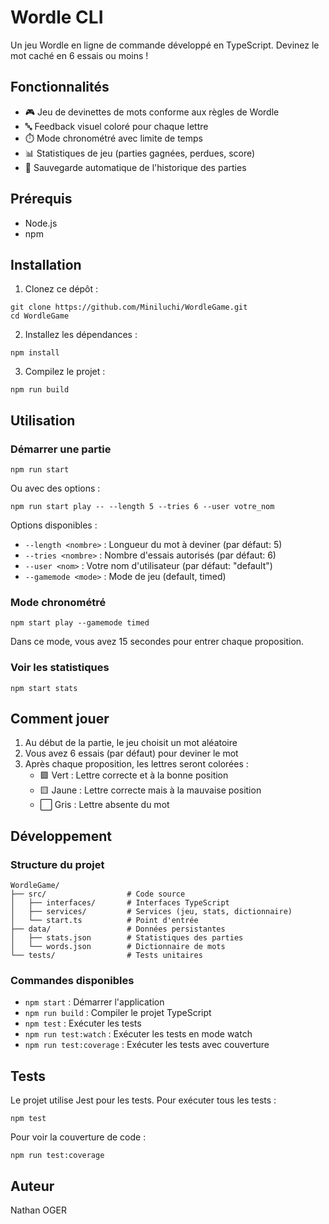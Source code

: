 # Wordle CLI

Un jeu Wordle en ligne de commande développé en TypeScript. Devinez le mot caché en 6 essais ou moins !

## Fonctionnalités

- 🎮 Jeu de devinettes de mots conforme aux règles de Wordle
- 🔤 Feedback visuel coloré pour chaque lettre
- ⏱️ Mode chronométré avec limite de temps
- 📊 Statistiques de jeu (parties gagnées, perdues, score)
- 💾 Sauvegarde automatique de l'historique des parties

## Prérequis

- Node.js
- npm

## Installation

1. Clonez ce dépôt :

```
git clone https://github.com/Miniluchi/WordleGame.git
cd WordleGame
```

2. Installez les dépendances :

```
npm install
```

3. Compilez le projet :

```
npm run build
```

## Utilisation

### Démarrer une partie

```
npm run start
```

Ou avec des options :

```
npm run start play -- --length 5 --tries 6 --user votre_nom
```

Options disponibles :

- `--length <nombre>` : Longueur du mot à deviner (par défaut: 5)
- `--tries <nombre>` : Nombre d'essais autorisés (par défaut: 6)
- `--user <nom>` : Votre nom d'utilisateur (par défaut: "default")
- `--gamemode <mode>` : Mode de jeu (default, timed)

### Mode chronométré

```
npm start play --gamemode timed
```

Dans ce mode, vous avez 15 secondes pour entrer chaque proposition.

### Voir les statistiques

```
npm start stats
```

## Comment jouer

1. Au début de la partie, le jeu choisit un mot aléatoire
2. Vous avez 6 essais (par défaut) pour deviner le mot
3. Après chaque proposition, les lettres seront colorées :
   - 🟩 Vert : Lettre correcte et à la bonne position
   - 🟨 Jaune : Lettre correcte mais à la mauvaise position
   - ⬜ Gris : Lettre absente du mot

## Développement

### Structure du projet

```
WordleGame/
├── src/                  # Code source
│   ├── interfaces/       # Interfaces TypeScript
│   ├── services/         # Services (jeu, stats, dictionnaire)
│   └── start.ts          # Point d'entrée
├── data/                 # Données persistantes
│   ├── stats.json        # Statistiques des parties
│   └── words.json        # Dictionnaire de mots
└── tests/                # Tests unitaires
```

### Commandes disponibles

- `npm start` : Démarrer l'application
- `npm run build` : Compiler le projet TypeScript
- `npm test` : Exécuter les tests
- `npm run test:watch` : Exécuter les tests en mode watch
- `npm run test:coverage` : Exécuter les tests avec couverture

## Tests

Le projet utilise Jest pour les tests. Pour exécuter tous les tests :

```
npm test
```

Pour voir la couverture de code :

```
npm run test:coverage
```

## Auteur

Nathan OGER
